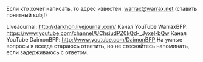 Если кто хочет написать, то адрес известен: warrax@warrax.net (ставить понятный subj!)

LiveJournal: http://darkhon.livejournal.com/
Канал YouTube WarraxBFP: https://www.youtube.com/channel/UChsiudPZ0kQd-_Jyxel-bQw
Канал YouTube DaimonBFP: http://www.youtube.com/DaimonBFP
На умные вопросы я всегда стараюсь ответить, но не стесняйтесь напоминать, если задерживаюсь с ответом.